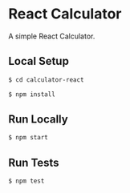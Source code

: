 # React Calculator

A simple React Calculator.

## Local Setup

```sh
$ cd calculator-react
```

```sh
$ npm install
```

## Run Locally

```sh
$ npm start
```

## Run Tests

```sh
$ npm test
```
